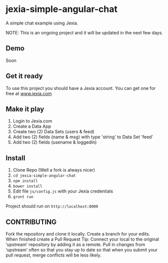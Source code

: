 # jexia-simple-angular-chat
A simple chat example using Jexia.

NOTE: This is an ongoing project and it will be updated in the next few days.

## Demo
Soon

## Get it ready
To use this project you should have a Jexia account. You can get one for free at www.jexia.com

## Make it play
1. Login to Jexia.com
2. Create a Data App
3. Create two (2) Data Sets (users & feed)
4. Add two (2) fields (name & msg) with type 'string' to Data Set 'feed'
5. Add two (2) fields (usename & loggedIn)

## Install
1. Clone Repo (Well a fork is always nicer)
2. ```cd jexia-simple-angular-chat```
3. ```npm install```
4. ```bower install```
5. Edit file ```js/config.js``` with your Jexia credentials
6. ```grunt run```

Project should run on ```http://localhost:8000```

## CONTRIBUTING

Fork the repository and clone it locally.
Create a branch for your edits.
When finished create a Pull Request
Tip: Connect your local to the original ‘upstream’ repository by adding it as a remote. Pull in changes from ‘upstream’ often so that you stay up to date so that when you submit your pull request, merge conflicts will be less likely.